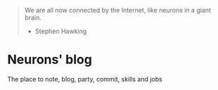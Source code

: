 > We are all now connected by the Internet, like neurons in a giant brain.
> - Stephen Hawking

# Neurons' blog

The place to note, blog, party, commit, skills and jobs


